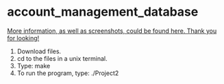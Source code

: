 # account_management_database

[More information, as well as screenshots, could be found here. Thank you for looking!](https://arslan-r.github.io/projects/212database)
1. Download files.
2. cd to the files in a unix terminal.
3. Type: make
4. To run the program, type: ./Project2


